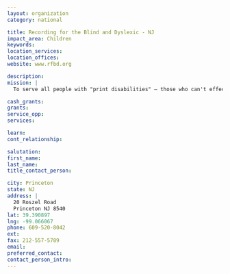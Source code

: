 ```yaml
---
layout: organization
category: national

title: Recording for the Blind and Dyslexic - NJ
impact_area: Children
keywords: 
location_services: 
location_offices: 
website: www.rfbd.org

description: 
mission: |
  To serve all people with "print disabilities" — those who can't effectively read standard print because of a disability.

cash_grants: 
grants: 
service_opp: 
services: 

learn: 
cont_relationship: 

salutation: 
first_name: 
last_name: 
title_contact_person: 

city: Princeton
state: NJ
address: |
  20 Roszel Road  
  Princeton NJ 8540
lat: 39.390897
lng: -99.066067
phone: 609-520-8042
ext: 
fax: 212-557-5789
email: 
preferred_contact: 
contact_person_intro: 
---
```

